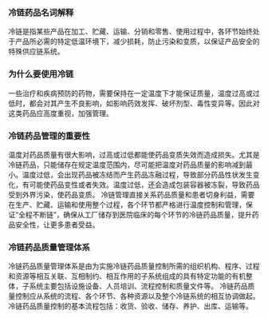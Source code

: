 ### 冷链药品名词解释
冷链是指某些产品在加工、贮藏、运输、分销和零售、使用过程中，各环节始终处于产品所必需的特定低温环境下，减少损耗，防止污染和变质，以保证产品安全的特殊供应链系统。

### 为什么要使用冷链
一些治疗和疾病预防的药物，需要保持在一定温度下才能保证质量，温度过高或过低时，都会对其产生不良影响，如影响药效发挥、破坏剂型、毒性变异等。因此对这类药品应高度重视，加强管理。

### 冷链药品管理的重要性
温度对药品质量有很大影响，过高或过低都能使药品变质失效而造成损失。尤其是冷链药品，只能储存在规定温度范围内，尽可能把温度对药品质量的影响减到最小。温度过低，会出现药品被冻结而产生药品冻融过程，导致部分药品性状发生变化，有可能使药品变性或者失效。温度过低，还会造成包装容器被冻裂，导致药品受到外界污染，使药品变质。
冷链管理直接关系药品质量和患者切身利益，需要在生产、贮藏、运输和使用整个过程，各个环节都严格进行温度控制和管理，保证“全程不断链”，确保从工厂储存到医院临床的每个环节的冷链药品质量，提升药品安全性，让更多患者受益。

### 冷链药品质量管理体系
冷链药品质量管理体系是由为实施冷链药品质量控制所需的组织机构、程序、过程和资源等相互关联、互相制约、相互作用的子系统组成的具有特定功能的有机整体，子系统主要包括设施设备、人员培训、流程控制和质量文件等。
冷链药品质量控制应从系统的流程、各个环节、各种资源以及整个冷链系统的相互协调做起。冷链药品质量控制的基本流程包括：收货、验收、储存、养护、出库、运输等。

